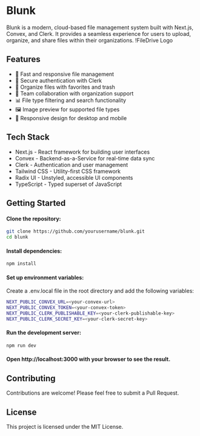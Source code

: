 # Blunk
Blunk is a modern, cloud-based file management system built with Next.js, Convex, and Clerk. It provides a seamless experience for users to upload, organize, and share files within their organizations.
!FileDrive Logo


## Features
- 🚀 Fast and responsive file management
- 🔐 Secure authentication with Clerk
- 📁 Organize files with favorites and trash
- 👥 Team collaboration with organization support
- 📊 File type filtering and search functionality
- 🖼️ Image preview for supported file types
- 📱 Responsive design for desktop and mobile


## Tech Stack
- Next.js - React framework for building user interfaces
- Convex - Backend-as-a-Service for real-time data sync
- Clerk - Authentication and user management
- Tailwind CSS - Utility-first CSS framework
- Radix UI - Unstyled, accessible UI components
- TypeScript - Typed superset of JavaScript


## Getting Started

#### Clone the repository:

``` Bash
git clone https://github.com/yourusername/blunk.git
cd blunk
```

#### Install dependencies:
``` Bash
npm install
```

#### Set up environment variables:
Create a .env.local file in the root directory and add the following variables:
``` Bash
NEXT_PUBLIC_CONVEX_URL=<your-convex-url>
NEXT_PUBLIC_CONVEX_TOKEN=<your-convex-token>
NEXT_PUBLIC_CLERK_PUBLISHABLE_KEY=<your-clerk-publishable-key>
NEXT_PUBLIC_CLERK_SECRET_KEY=<your-clerk-secret-key>
```

#### Run the development server:
``` Bash
npm run dev
```

#### Open http://localhost:3000 with your browser to see the result.

## Contributing
Contributions are welcome! Please feel free to submit a Pull Request.


## License
This project is licensed under the MIT License.